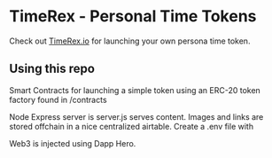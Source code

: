 # TimeRex - Personal Time Tokens
Check out [TimeRex.io](https://timerex.io) for launching your own persona time token.

## Using this repo

Smart Contracts for launching a simple token using an ERC-20 token factory found in /contracts

Node Express server is server.js serves content. Images and links are stored offchain in a nice centralized airtable. Create a .env file with  

Web3 is injected using Dapp Hero.

